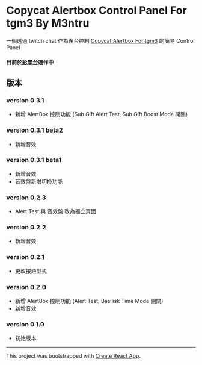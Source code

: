 # Copycat Alertbox Control Panel For tgm3 By M3ntru

一個透過 twitch chat 作為後台控制 [Copycat Alertbox For tgm3](https://github.com/m3ntru/twitch-alertbox-tmi) 的簡易 Control Panel

#### 目前於[彩學台](https://www.twitch.tv/tetristhegrandmaster3)運作中

## 版本

### version 0.3.1
- 新增 AlertBox 控制功能 (Sub Gift Alert Test, Sub Gift Boost Mode 開關)

### version 0.3.1 beta2
- 新增音效

### version 0.3.1 beta1
- 新增音效
- 音效盤新增切換功能

### version 0.2.3
- Alert Test 與 音效盤 改為獨立頁面

### version 0.2.2 
- 新增音效

### version 0.2.1
- 更改按鈕型式 

### version 0.2.0 
- 新增 AlertBox 控制功能 (Alert Test, Basilisk Time Mode 開關)
- 新增音效

### version 0.1.0 
- 初始版本

-------------------------

This project was bootstrapped with [Create React App](https://github.com/facebook/create-react-app).

